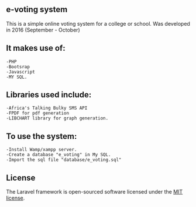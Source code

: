 ## e-voting system

This is a simple online voting system for a college or school. Was developed in 2016 (September - October)

## It makes use of:
	-PHP
	-Bootsrap
	-Javascript
	-MY SQL.

## Libraries used include:
	-Africa's Talking Bulky SMS API
	-FPDF for pdf generation
	-LIBCHART library for graph generation.

## To use the system:
	-Install Wamp/xampp server.
	-Create a database "e_voting" in My SQL.
	-Import the sql file "database/e_voting.sql"
	
## License
The Laravel framework is open-sourced software licensed under the [MIT license](http://opensource.org/licenses/MIT).